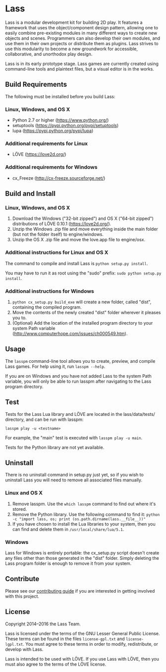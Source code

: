 Lass
====

Lass is a modular development kit for building 2D play. It features a framework that uses the object/component design pattern, allowing one to easily combine pre-existing modules in many different ways to create new objects and scenes. Programmers can also develop their own modules, and use them in their own projects or distribute them as plugins. Lass strives to use this modularity to become a new groundwork for accessible, collaborative, and unorthodox play design.

Lass is in its early prototype stage. Lass games are currently created using command-line tools and plaintext files, but a visual editor is in the works.

Build Requirements
------------------

The following must be installed before you build Lass:

### Linux, Windows, and OS X

* Python 2.7 or higher (https://www.python.org/)
* setuptools (https://pypi.python.org/pypi/setuptools)
* lupa (https://pypi.python.org/pypi/lupa)

### Additional requirements for Linux

* LÖVE (https://love2d.org/)

### Additional requirements for Windows

* cx_Freeze (http://cx-freeze.sourceforge.net/)

Build and Install
-----------------

### Linux, Windows, and OS X

1. Download the Windows ("32-bit zipped") and OS X ("64-bit zipped") distributions of LÖVE 0.10.1 (https://love2d.org/).
2. Unzip the Windows .zip file and move everything inside the main folder (but not the folder itself) to engine/windows.
3. Unzip the OS X .zip file and move the love.app file to engine/osx.

### Additional instructions for Linux and OS X

The command to compile and install Lass is `python setup.py install`.

You may have to run it as root using the "sudo" prefix: `sudo python setup.py install`.

### Additional instructions for Windows

1. `python cx_setup.py build_exe` will create a new folder, called "dist", containing the compiled program.
2. Move the contents of the newly created "dist" folder wherever it pleases you to.
3. (Optional) Add the location of the installed program directory to your system Path variable (http://www.computerhope.com/issues/ch000549.htm).

Usage
-----

The `lasspm` command-line tool allows you to create, preview, and compile Lass games. For help using it, run `lasspm --help`.

If you are on Windows and you have not added Lass to the system Path variable, you will only be able to run lasspm after navigating to the Lass program directory.

Test
----

Tests for the Lass Lua library and LÖVE are located in the lass/data/tests/ directory, and can be run with lasspm:

`lasspm play -u <testname>`

For example, the "main" test is executed with `lasspm play -u main`.

Tests for the Python library are not yet available.

Uninstall
---------

There is no uninstall command in setup.py just yet, so if you wish to uninstall Lass you will need to remove all associated files manually.

### Linux and OS X

1. Remove lasspm. Use the `which lasspm` command to find out where it's stored.
2. Remove the Python library. Use the following command to find it: `python -c "import lass, os; print (os.path.dirname(lass.__file__))"`
3. If you have chosen to install the Lua libraries to your system, then you can find and delete them in `/usr/local/share/lua/5.1`.

### Windows

Lass for Windows is entirely portable: the cx_setup.py script doesn't create any files other than those generated in the "dist" folder. Simply deleting the Lass program folder is enough to remove it from your system.

Contribute
----------

Please see our [contributing guide](http://tracker.lassgdk.com/projects/meta/wiki/Contributing) if you are interested in getting involved with this project.

License
-------

Copyright 2014–2016 the Lass Team.

Lass is licensed under the terms of the GNU Lesser General Public License. These terms can be found in the files `license-gpl.txt` and `license-lgpl.txt`. You must agree to these terms in order to modify, redistribute, or develop with Lass.

Lass is intended to be used with LÖVE. If you use Lass with LÖVE, then you must also agree to the terms of the LÖVE license.
